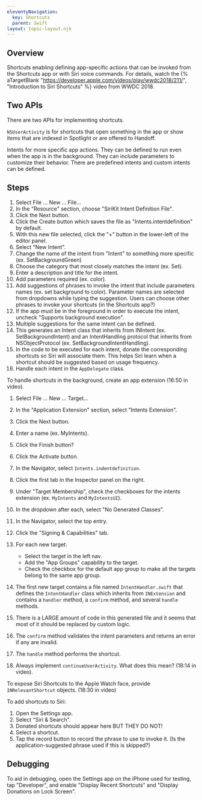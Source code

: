 ```yaml
---
eleventyNavigation:
  key: Shortcuts
  parent: Swift
layout: topic-layout.njk
---
```


## Overview

Shortcuts enabling defining app-specific actions that can be
invoked from the Shortcuts app or with Siri voice commands.
For details, watch the {% aTargetBlank
"https://developer.apple.com/videos/play/wwdc2018/211/",
"Introduction to Siri Shortcuts" %} video from WWDC 2018.

## Two APIs

There are two APIs for implementing shortcuts.

`NSUserActivity` is for shortcuts that open something in the app or
show items that are indexed in Spotlight or are offered to Handoff.

Intents for more specific app actions.
They can be defined to run even when the app is in the background.
They can include parameters to customize their behavior.
There are predefined intents and custom intents can be defined.

## Steps

1. Select File ... New ... File...
1. In the "Resource" section, choose "SiriKit Intent Definition File".
1. Click the Next button.
1. Click the Create button which saves the file as
   "Intents.intentdefinition" by default.
1. With this new file selected, click the "+" button
   in the lower-left of the editor panel.
1. Select "New Intent".
1. Change the name of the intent from "Intent" to something more specific
   (ex. SetBackgroundGreen)
1. Choose the category that most closely matches the intent
   (ex. Set).
1. Enter a description and title for the intent.
1. Add parameters required (ex. color).
1. Add suggestions of phrases to invoke the intent
   that include parameters names (ex. set background to color).
   Parameter names are selected from dropdowns while typing the suggestion.
   Users can choose other phrases to invoke your shortcuts
   (in the Shortcuts app?)
1. If the app must be in the foreground in order to execute the intent,
   uncheck "Supports background execution".
1. Multiple suggestions for the same intent can be defined.
1. This generates an Intent class that inherits from INIntent
   (ex. SetBackgroundIntent) and
   an IntentHandling protocol that inherits from NSObjectProtocol
   (ex. SetBackgroundIntentHandling).
1. In the code to be executed for each intent, donate the
   corresponding shortcuts so Siri will associate them.
   This helps Siri learn when a shortcut should be suggested
   based on usage frequency.
1. Handle each intent in the `AppDelegate` class.

To handle shortcuts in the background, create an app extension (16:50 in video).

1. Select File ... New ... Target...
1. In the "Application Extension" section, select "Intents Extension".
1. Click the Next button.
1. Enter a name (ex. MyIntents).
1. Click the Finish button?
1. Click the Activate button.
1. In the Navigator, select `Intents.indentdefinition`.
1. Click the first tab in the Inspector panel on the right.
1. Under "Target Membership", check the checkboxes for the intents extension
   (ex. `MyIntents` and `MyIntentsUI`).
1. In the dropdown after each, select "No Generated Classes".
1. In the Navigator, select the top entry.
1. Click the "Signing & Capabilities" tab.
1. For each new target:

   - Select the target in the left nav.
   - Add the "App Groups" capability to the target.
   - Check the checkbox for the default app group
     to make all the targets belong to the same app group.

1. The first new target contains a file named `IntentHandler.swift`
   that defines the `IntentHandler` class which inherits from `INExtension`
   and contains a `handler` method, a `confirm` method, and several `handle` methods.
1. There is a LARGE amount of code in this generated file
   and it seems that most of it should be replaced by custom logic.
1. The `confirm` method validates the intent parameters and
   returns an error if any are invalid.
1. The `handle` method performs the shortcut.
1. Always implement `continueUserActivity`.
   What does this mean? (18:14 in video).

To expose Siri Shortcuts to the Apple Watch face,
provide `INRelevantShortcut` objects. (18:30 in video)

To add shortcuts to Siri:

1. Open the Settings app.
1. Select "Siri & Search".
1. Donated shortcuts should appear here BUT THEY DO NOT!
1. Select a shortcut.
1. Tap the record button to record the phrase to use to invoke it.
   (Is the application-suggested phrase used if this is skipped?)

## Debugging

To aid in debugging, open the Settings app on the iPhone used for testing,
tap "Developer", and enable "Display Recent Shortcuts"
and "Display Donations on Lock Screen".
